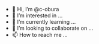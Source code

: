 - 👋 Hi, I’m @c-obura
- 👀 I’m interested in ...
- 🌱 I’m currently learning ...
- 💞️ I’m looking to collaborate on ...
- 📫 How to reach me ...

<!---
c-obura/c-obura is a ✨ special ✨ repository because its `README.md` (this file) appears on your GitHub profile.
You can click the Preview link to take a look at your changes.
--->
